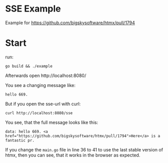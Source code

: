 # SSE Example

Example for https://github.com/bigskysoftware/htmx/pull/1794

# Start

run:

```
go build && ./example
```

Afterwards open http://localhost:8080/


You see a changing message like:

```
hello 669. 
```

But if you open the sse-url with curl:

```
curl http://localhost:8080/sse
```

You see, that the full message looks like this:

```
data: hello 669. <a href="https://github.com/bigskysoftware/htmx/pull/1794">Here</a> is a fantastic pr.
```


If you change the `main.go` file in line 36 to 41 to use the last stable version of htmx, then you can see, that it works in the browser as expected.
